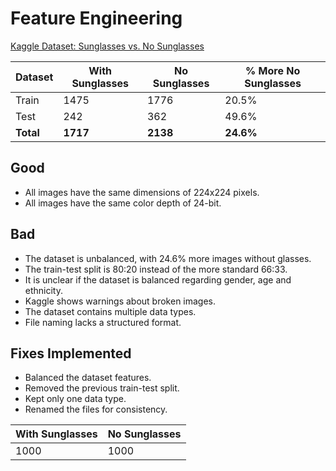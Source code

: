 # Feature Engineering

[Kaggle Dataset: Sunglasses vs. No Sunglasses](https://www.kaggle.com/datasets/amol07/sunglasses-no-sunglasses)

| Dataset   | With Sunglasses | No Sunglasses | % More No Sunglasses |
|-----------|-----------------|---------------|----------------------|
| Train     | 1475            | 1776          | 20.5%                |
| Test      | 242             | 362           | 49.6%                |
| **Total** | **1717**        | **2138**      | **24.6%**            |

## Good

* All images have the same dimensions of 224x224 pixels.
* All images have the same color depth of 24-bit.

## Bad

* The dataset is unbalanced, with 24.6% more images without glasses.
* The train-test split is 80:20 instead of the more standard 66:33.
* It is unclear if the dataset is balanced regarding gender, age and ethnicity.
* Kaggle shows warnings about broken images.
* The dataset contains multiple data types.
* File naming lacks a structured format.

## Fixes Implemented

* Balanced the dataset features.
* Removed the previous train-test split.
* Kept only one data type.
* Renamed the files for consistency.

| With Sunglasses | No Sunglasses |
|-----------------|---------------|
| 1000            | 1000          |
